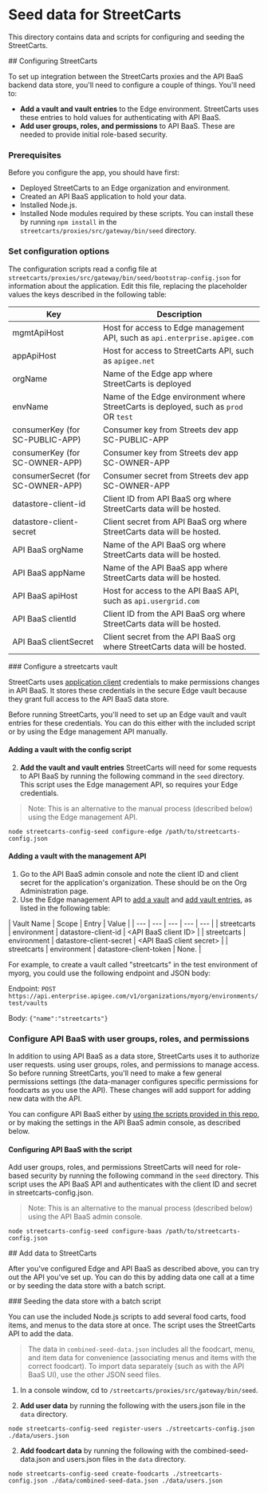 # Seed data for StreetCarts

This directory contains data and scripts for configuring and seeding the StreetCarts.

<a name="configure" />
## Configuring StreetCarts

To set up integration between the StreetCarts proxies and the API BaaS backend data store, you'll need to configure a couple of things. You'll need to:

* **Add a vault and vault entries** to the Edge environment. StreetCarts uses these entries to hold values for authenticating with API BaaS.
* **Add user groups, roles, and permissions** to API BaaS. These are needed to provide initial role-based security.

### Prerequisites

Before you configure the app, you should have first:

* Deployed StreetCarts to an Edge organization and environment.
* Created an API BaaS application to hold your data.
* Installed Node.js.
* Installed Node modules required by these scripts. You can install these by running `npm install` in the `streetcarts/proxies/src/gateway/bin/seed` directory. 

### Set configuration options

The configuration scripts read a config file at `streetcarts/proxies/src/gateway/bin/seed/bootstrap-config.json` for information about the application. Edit this file, replacing the placeholder values the keys described in the following table:

| Key | Description |
| --- | --- |
| mgmtApiHost | Host for access to Edge management API, such as `api.enterprise.apigee.com` |
| appApiHost | Host for access to StreetCarts API, such as `apigee.net` |
| orgName | Name of the Edge app where StreetCarts is deployed |
| envName | Name of the Edge environment where StreetCarts is deployed, such as `prod` OR `test` |
| consumerKey (for SC-PUBLIC-APP) | Consumer key from Streets dev app SC-PUBLIC-APP |
| consumerKey (for SC-OWNER-APP) | Consumer key from Streets dev app SC-OWNER-APP |
| consumerSecret (for SC-OWNER-APP) | Consumer secret from Streets dev app SC-OWNER-APP |
| datastore-client-id | Client ID from API BaaS org where StreetCarts data will be hosted. |
| datastore-client-secret | Client secret from API BaaS org where StreetCarts data will be hosted. |
| API BaaS orgName | Name of the API BaaS org where StreetCarts data will be hosted. |
| API BaaS appName | Name of the API BaaS app where StreetCarts data will be hosted. |
| API BaaS apiHost | Host for access to the API BaaS API, such as `api.usergrid.com` |
| API BaaS clientId | Client ID from the API BaaS org where StreetCarts data will be hosted.  |
| API BaaS clientSecret | Client secret from the API BaaS org where StreetCarts data will be hosted. |

<a name="vault" />
### Configure a streetcarts vault

StreetCarts uses [application client](http://docs.apigee.com/app-services/content/user-authentication-types#adminauthenticationlevels) credentials to make permissions changes in API BaaS. It stores these credentials in the secure Edge vault because they grant full access to the API BaaS data store.

Before running StreetCarts, you'll need to set up an Edge vault and vault entries for these credentials. You can do this either with the included script or by using the Edge management API manually.

#### Adding a vault with the config script

2. **Add the vault and vault entries** StreetCarts will need for some requests to API BaaS by running the following command in the `seed` directory. This script uses the Edge management API, so requires your Edge credentials.

 > Note: This is an alternative to the manual process (described below) using the Edge management API.

 ```
node streetcarts-config-seed configure-edge /path/to/streetcarts-config.json
```

#### Adding a vault with the management API

1. Go to the API BaaS admin console and note the client ID and client secret for the application's organization. These should be on the Org Administration page.
2. Use the Edge management API to [add a vault](http://docs.apigee.com/management/apis/post/organizations/%7Borg_name%7D/environments/%7Benv_name%7D/vaults) and [add vault entries](http://docs.apigee.com/management/apis/post/organizations/%7Borg_name%7D/environments/%7Benv_name%7D/vaults/%7Bvault_name_in_env%7D/entries), as listed in the following table:

 | Vault Name | Scope | Entry | Value |
 | --- | --- | --- | --- | --- |
 | streetcarts | environment | datastore-client-id | \<API BaaS client ID> |
 | streetcarts | environment | datastore-client-secret | \<API BaaS client secret> |
 | streetcarts | environment | datastore-client-token | None. |
 
 For example, to create a vault called "streetcarts" in the test environment of myorg, you could use the following endpoint and JSON body:
 
 Endpoint: `POST https://api.enterprise.apigee.com/v1/organizations/myorg/environments/test/vaults`
 
 
 Body: `{"name":"streetcarts"}`

### Configure API BaaS with user groups, roles, and permissions

In addition to using API BaaS as a data store, StreetCarts uses it to authorize user requests. using user groups, roles, and permissions to manage access. So before running StreetCarts, you'll need to make a few general permissions settings (the data-manager configures specific permissions for foodcarts as you use the API). These changes will add support for adding new data with the API.

You can configure API BaaS either by [using the scripts provided in this repo](https://github.com/apigee/streetcarts/tree/master/apps/streetcarts/proxies/src/gateway/bin/seed), or by making the settings in the API BaaS admin console, as described below.

#### Configuring API BaaS with the script

Add user groups, roles, and permissions StreetCarts will need for role-based security by running the following command in the `seed` directory. This script uses the API BaaS API and authenticates with the client ID and secret in streetcarts-config.json.

> Note: This is an alternative to the manual process (described below) using the API BaaS admin console.

 ```
node streetcarts-config-seed configure-baas /path/to/streetcarts-config.json
```

<a name="add-data" />
## Add data to StreetCarts

After you've configured Edge and API BaaS as described above, you can try out the API you've set up. You can do this by adding data one call at a time or by seeding the data store with a batch script.

<a name="seed" />
### Seeding the data store with a batch script

You can use the included Node.js scripts to add several food carts, food items, and menus to the data store at once. The script uses the StreetCarts API to add the data.

> The data in `combined-seed-data.json` includes all the foodcart, menu, and item data for convenience (associating menus and items with the correct foodcart). To import data separately (such as with the API BaaS UI), use the other JSON seed files.

1. In a console window, cd to `/streetcarts/proxies/src/gateway/bin/seed`.

1. **Add user data** by running the following with the users.json file in the `data` directory.

 ```
node streetcarts-config-seed register-users ./streetcarts-config.json ./data/users.json
```

2. **Add foodcart data** by running the following with the combined-seed-data.json and users.json files in the `data` directory. 

 ```
node streetcarts-config-seed create-foodcarts ./streetcarts-config.json ./data/combined-seed-data.json ./data/users.json
```

